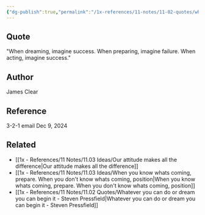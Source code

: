 ```yaml
---
{"dg-publish":true,"permalink":"/1x-references/11-notes/11-02-quotes/when-dreaming-imagine-success-when-preparing-imagine-failure-when-acting-imagine-success-james-clear/","title":"When dreaming, imagine success.When preparing, imagine failure.When acting, imagine success - James Clear","created":"2024-12-09T11:02:15.367+03:00","updated":"2024-12-09T21:50:23.153+03:00"}
---
```



## Quote
"When dreaming, imagine success.
When preparing, imagine failure.
When acting, imagine success."

## Author
James Clear

## Reference
3-2-1 email Dec 9, 2024

## Related
- [[1x - References/11 Notes/11.03 Ideas/Our attitude makes all the difference\|Our attitude makes all the difference]]
- [[1x - References/11 Notes/11.03 Ideas/When you know whats coming, prepare. When you don't know whats coming, position\|When you know whats coming, prepare. When you don't know whats coming, position]]
- [[1x - References/11 Notes/11.02 Quotes/Whatever you can do or dream you can begin it - Steven Pressfield\|Whatever you can do or dream you can begin it - Steven Pressfield]]